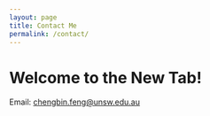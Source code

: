 ```yaml
---
layout: page
title: Contact Me
permalink: /contact/
---
```


# Welcome to the New Tab!

Email: chengbin.feng@unsw.edu.au 
